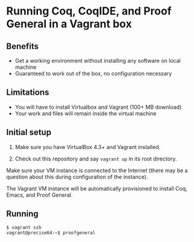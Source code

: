 # Running Coq, CoqIDE, and Proof General in a Vagrant box

## Benefits

- Get a working environment without installing any software on local machine
- Guaranteed to work out of the box, no configuration necessary

## Limitations

- You will have to install Virtualbox and Vagrant (100+ MB download)
- Your work and files will remain inside the virtual machine

## Initial setup

1. Make sure you have VirtualBox 4.3+ and Vagrant installed.

2. Check out this repository and say `vagrant up` in its root directory.

Make sure your VM instance is connected to the Internet (there may be a question about this during configuration of the instance).

The Vagrant VM instance will be automatically provisioned to install Coq, Emacs, and Proof General. 

## Running 

```
$ vagrant ssh
vagrant@precise64:~$ proofgeneral
```
